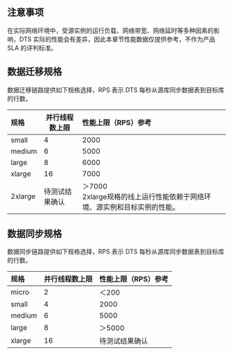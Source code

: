 ## 注意事项
在实际网络环境中，受源实例的运行负载、网络带宽、网络延时等多种因素的影响，DTS 实际的性能会有差异，因此本章节性能数据仅提供参考，不作为产品 SLA 的评判标准。

## 数据迁移规格

数据迁移链路提供如下规格选择，RPS 表示 DTS 每秒从源库同步数据表到目标库的行数。

| 规格    | 并行线程数上限 | 性能上限（RPS）参考                                          |
| :------ | -------------- | :----------------------------------------------------------- |
| small   | 4              | 2000                                                         |
| medium  | 6              | 5000                                                         |
| large   | 8              | 6000                                                         |
| xlarge  | 16             | 7000                                                         |
| 2xlarge | 待测试结果确认 | ＞7000<br><dx-alert infotype="explain" title="说明">2xlarge规格的线上运行性能依赖于网络环境、源实例和目标实例的性能。</dx-alert> |

## 数据同步规格

数据同步链路提供如下规格选择，RPS 表示 DTS 每秒从源库同步数据表到目标库的行数。

| 规格   | 并行线程数上限 | 性能上限（RPS）参考 |
| :----- | -------------- | :------------------ |
| micro  | 2              | ＜200               |
| small  | 4              | 2000                |
| medium | 6              | 5000                |
| large  | 8              | ＞5000              |
| xlarge | 16             | 待测试结果确认      |

